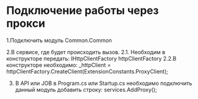 # Подключение работы через прокси

1.Подключить модуль Common.Common

2.В сервисе, где будет происходить вызов.
2.1. Необходим в конструкторе передать:
IHttpClientFactory httpClientFactory
2.2.В конструкторе необходимо:
_httpClient = httpClientFactory.CreateClient(ExtensionСonstants.ProxyClient);

3. В API или JOB в Program.cs или Startup.cs необходимо подключить данный модуль добавить строку:
services.AddProxy();

